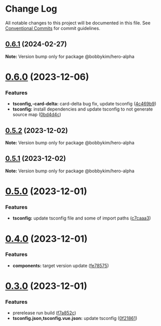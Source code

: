 # Change Log

All notable changes to this project will be documented in this file.
See [Conventional Commits](https://conventionalcommits.org) for commit guidelines.

## [0.6.1](https://github.com/bobbykim89/manguito-component-library/compare/@bobbykim/hero-alpha@0.6.0...@bobbykim/hero-alpha@0.6.1) (2024-02-27)

**Note:** Version bump only for package @bobbykim/hero-alpha





# [0.6.0](https://github.com/bobbykim89/manguito-component-library/compare/@bobbykim/hero-alpha@0.5.2...@bobbykim/hero-alpha@0.6.0) (2023-12-06)


### Features

* **tsconfig,-card-delta:** card-delta bug fix, update tsconfig ([4c469b9](https://github.com/bobbykim89/manguito-component-library/commit/4c469b933632e3e729f6b75f7e808c89c090d463))
* **tsconfig:** install dependencies and update tsconfig to not generate source map ([0bd4d4c](https://github.com/bobbykim89/manguito-component-library/commit/0bd4d4c78503ef156dbb3d49aa3e67e7e0e68289))





## [0.5.2](https://github.com/bobbykim89/manguito-component-library/compare/@bobbykim/hero-alpha@0.5.1...@bobbykim/hero-alpha@0.5.2) (2023-12-02)

**Note:** Version bump only for package @bobbykim/hero-alpha





## [0.5.1](https://github.com/bobbykim89/manguito-component-library/compare/@bobbykim/hero-alpha@0.5.0...@bobbykim/hero-alpha@0.5.1) (2023-12-02)

**Note:** Version bump only for package @bobbykim/hero-alpha





# [0.5.0](https://github.com/bobbykim89/manguito-component-library/compare/@bobbykim/hero-alpha@0.4.0...@bobbykim/hero-alpha@0.5.0) (2023-12-01)


### Features

* **tsconfig:** update tsconfig file and some of import paths ([c7caaa3](https://github.com/bobbykim89/manguito-component-library/commit/c7caaa3101a5d57d0e799568f1c4f5cbebececc3))





# [0.4.0](https://github.com/bobbykim89/manguito-component-library/compare/@bobbykim/hero-alpha@0.3.0...@bobbykim/hero-alpha@0.4.0) (2023-12-01)


### Features

* **components:** target version update ([fe78575](https://github.com/bobbykim89/manguito-component-library/commit/fe78575f5e82bb854333672c3853956e9e930044))





# [0.3.0](https://github.com/bobbykim89/manguito-component-library/compare/@bobbykim/hero-alpha@0.2.6...@bobbykim/hero-alpha@0.3.0) (2023-12-01)


### Features

* prerelease run build ([f7a852c](https://github.com/bobbykim89/manguito-component-library/commit/f7a852c9bf12b77481bf5d2f1602e50367d834f8))
* **tsconfig.json,tsconfig.vue.json:** update tsconfig ([0f21861](https://github.com/bobbykim89/manguito-component-library/commit/0f2186167342314f5d218e789a68c03cf6faa8ff))
